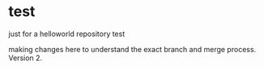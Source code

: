 # test
just for a helloworld repository test

making changes here to understand the exact branch and merge process. Version 2. 
